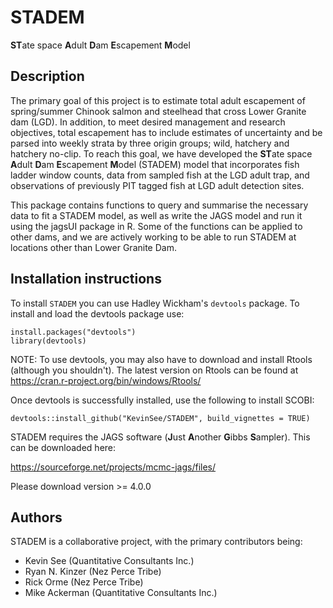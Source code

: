 # STADEM
**ST**ate space **A**dult **D**am **E**scapement **M**odel

## Description

The primary goal of this project is to estimate total adult escapement of spring/summer Chinook salmon and steelhead that cross Lower Granite dam (LGD). In addition, to meet desired management and research objectives, total escapement has to include estimates of uncertainty and be parsed into weekly strata by three origin groups; wild, hatchery and hatchery no-clip. To reach this goal, we have developed the **ST**ate space **A**dult **D**am **E**scapement **M**odel (STADEM) model that incorporates fish ladder window counts, data from sampled fish at the LGD adult trap, and observations of previously PIT tagged fish at LGD adult detection sites.

This package contains functions to query and summarise the necessary data to fit a STADEM model, as well as write the JAGS model and run it using the jagsUI package in R. Some of the functions can be applied to other dams, and we are actively working to be able to run STADEM at locations other than Lower Granite Dam.

## Installation instructions

To install `STADEM` you can use Hadley Wickham's `devtools` package. To install and load the devtools package use:

```{r}
install.packages("devtools")
library(devtools)
```

NOTE: To use devtools, you may also have to download and install Rtools (although you shouldn't). The latest version on Rtools can be found at https://cran.r-project.org/bin/windows/Rtools/

Once devtools is successfully installed, use the following to install SCOBI:

`devtools::install_github("KevinSee/STADEM", build_vignettes = TRUE)`

STADEM requires the JAGS software (**J**ust **A**nother **G**ibbs **S**ampler). This can be downloaded here:

https://sourceforge.net/projects/mcmc-jags/files/

Please download version >= 4.0.0

## Authors

STADEM is a collaborative project, with the primary contributors being:

* Kevin See (Quantitative Consultants Inc.)
* Ryan N. Kinzer (Nez Perce Tribe)
* Rick Orme (Nez Perce Tribe)
* Mike Ackerman (Quantitative Consultants Inc.)

